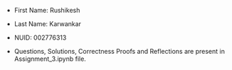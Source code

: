 - First Name: Rushikesh
- Last Name: Karwankar
- NUID: 002776313

- Questions, Solutions, Correctness Proofs and Reflections are present in Assignment_3.ipynb file.
